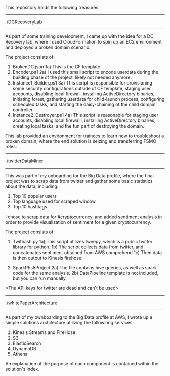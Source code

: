 This repository holds the following treasures:

****
./DCRecoveryLab
****
As part of some training development, I came up with the idea for a DC Recovery lab, where I used CloudFormation to spin up an EC2 environment and deployed a broken domain scenario.

The project consists of:

1) BrokenDC.json
  1a) This is the CF template
2) Encoder.ps1
  2a) I used this small script to encode userdata during the building phase of the project, likely not needed anymore.
3) Instance1_Builder.ps1
  3a) This script is responsible for provisioning some security configurations outside of CF template, staging user accounts, disabling local firewall, installing ActiveDirectory binaries, initiating forest, gathering userdata for child-launch process, configuring scheduled tasks, and starting the daisy-chaining of the child domain controller.
4) Instance2_Destroyer.ps1
  4a) This script is reasonable for staging user accounts, disabling local firewalll, installing ActiveDirectory binaries, creating local tasks, and the fun part of destroying the domain.

This lab provided an environment for trainees to learn how to troubleshoot a broken domain, where the end solution is seizing and transferring FSMO roles.

****
./twitterDataMiner
****
This was part of my onboarding for the Big Data profile, where the final project was to scrap data from twitter and gather some basic statistics about the data, including:

1) Top 10 popular users
2) Top language used for scraped window
3) Top 10 hashtags.

I chose to scrap data for #cryptocurrency, and added sentiment analysis in order to provide visualization of sentiment for a given cryptocurrency.

The project consists of:

1) Twithash.py
  1a) This script utilizes tweepy, which is a public twitter library for python.
  1b) The script collects data from twitter, and concatenates sentiment obtained from AWS comprehend
  1c) Then data is then output to Kinesis firehose
 
2) SparkPhs5Project
  2a) The file contains hive queries, as well as spark code for the same analysis.
  2b) DataPipeline template is not included, but you can run manually.
  
  <The API keys for twitter are dead and can't be used>

****
./whitePaperArchitecture
****

As part of my ownboarding to the Big Data profile at AWS, I wrote up a simple solutions architecture utilizing the followihng services:

1) Kinesis Streams and FireHose
2) S3
3) ElasticSearch
4) DynamoDB
5) Athena

An explanation of the purpose of each component is contained within the solution's index.
